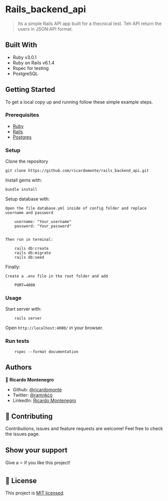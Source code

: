 # Rails_backend_api

> Its a simple Rails API app built for a thecnical test. Teh API return the users in JSON:API format. 

## Built With

- Ruby v3.0.1
- Ruby on Rails v6.1.4
- Rspec for testing
- PostgreSQL

## Getting Started

To get a local copy up and running follow these simple example steps.

### Prerequisites

- [Ruby](https://www.ruby-lang.org/en/downloads/)
- [Rails](http://railsinstaller.org/en)
- [Postgres](https://www.postgresql.org/download/)

### Setup

Clone the repository

```
git clone https://github.com/ricardomonte/rails_backend_api.git
```

Install gems with:

```
bundle install
```

Setup database with:

```
Open the file database.yml inside of config folder and replace username and password

    username: "Your_username"
    password: "Your_password"
    

Then run in terminal:

    rails db:create
    rails db:migrate
    rails db:seed

```

Finally:

```
Create a .env file in the root folder and add

    PORT=4000

```

### Usage

Start server with:

```
    rails server
```

Open `http://localhost:4000/` in your browser.

### Run tests

```
    rspec --format documentation
```

## Authors

👤 **Ricardo Montenegro**

- Github: [@ricardomonte](https://github.com/ricardomonte)
- Twitter: [@ramnkco](https://twitter.com/ramnkco)
- LinkedIn: [Ricardo Montenegro](https://www.linkedin.com/in/ricantomontenegro/)

## 🤝 Contributing

Contributions, issues and feature requests are welcome!
Feel free to check the issues page.

## Show your support

Give a ⭐️ if you like this project!

## 📝 License

This project is [MIT licensed](LICENSE).